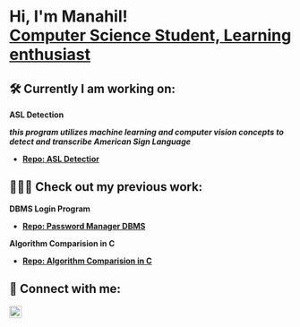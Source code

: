 <h1>Hi, I'm Manahil! <br/><a href="https://github.com/joshmadakor1">Computer Science Student, Learning enthusiast </a>

<H2> 🛠 Currently I am working on:</H2>
 
<b>ASL Detection <b>

 <b> *this program utilizes machine learning and computer vision concepts to detect and transcribe American Sign Language* <b>
  - [Repo: ASL Detectior](actualLink)

<h2>👩🏻‍💻 Check out my previous work:</h2>

 <b>DBMS Login Program</b>
  - [Repo: Password Manager DBMS](actualLink)

<b>Algorithm Comparision in C</b>
  - [Repo: Algorithm Comparision in C](actualLink)
 

<h2> 🧩 Connect with me:</h2>

[<img align="left" alt="JoshMadakor | LinkedIn" width="22px" src="https://cdn.jsdelivr.net/npm/simple-icons@v3/icons/linkedin.svg" />][linkedin]

[linkedin]: https://www.linkedin.com/in/manahil-a8228422b/

<!--
**joshmadakor1/joshmadakor1** is a ✨ _special_ ✨ repository because its `README.md` (this file) appears on your GitHub profile.

Here are some ideas to get you started:

- 🔭 I’m currently working on ...
- 🌱 I’m currently learning ...
- 👯 I’m looking to collaborate on ...
- 🤔 I’m looking for help with ...
- 💬 Ask me about ...
- 📫 How to reach me: ...
- 😄 Pronouns: ...
- ⚡ Fun fact: ...
-->
